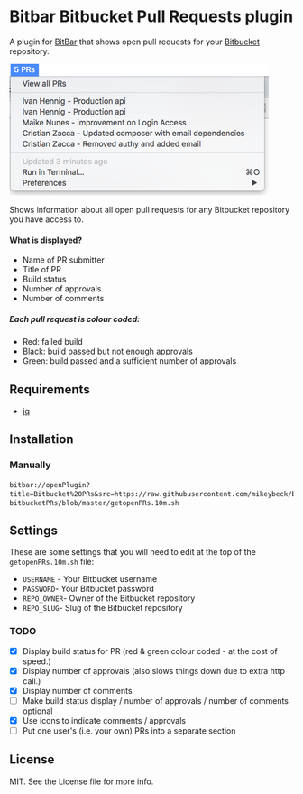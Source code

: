# Bitbar Bitbucket Pull Requests plugin

A plugin for [BitBar](https://github.com/matryer/bitbar) that shows open pull requests for your [Bitbucket](https://bitbucket.org/) repository.

![](/screenshot.png?raw=true)

Shows information about all open pull requests for any Bitbucket repository you have access to.

#### What is displayed?
- Name of PR submitter
- Title of PR
- Build status
- Number of approvals
- Number of comments

##### Each pull request is colour coded: 
- Red: failed build
- Black: build passed but not enough approvals
- Green: build passed and a sufficient number of approvals

## Requirements
* [jq](https://stedolan.github.io/jq/)

## Installation
### Manually
```
bitbar://openPlugin?title=Bitbucket%20PRs&src=https://raw.githubusercontent.com/mikeybeck/bitbar-bitbucketPRs/blob/master/getopenPRs.10m.sh
```

## Settings
These are some settings that you will need to edit at the top of the `getopenPRs.10m.sh` file:

* `USERNAME` - Your Bitbucket username
* `PASSWORD`- Your Bitbucket password
* `REPO_OWNER`- Owner of the Bitbucket repository
* `REPO_SLUG`- Slug of the Bitbucket repository

### TODO

- [x] Display build status for PR (red & green colour coded - at the cost of speed.)
- [x] Display number of approvals (also slows things down due to extra http call.)
- [x] Display number of comments
- [ ] Make build status display / number of approvals / number of comments optional
- [x] Use icons to indicate comments / approvals
- [ ] Put one user's (i.e. your own) PRs into a separate section

## License
MIT. See the License file for more info.
